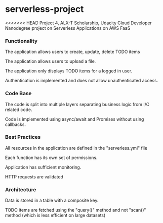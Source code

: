 # serverless-project
<<<<<<< HEAD
Project 4, ALX-T Scholarship, Udacity Cloud Developer Nanodegree project on Serverless Applications on AWS FaaS

### Functionality

The application allows users to create, update, delete TODO items

The application allows users to upload a file.

The application only displays TODO items for a logged in user.

Authentication is implemented and does not allow unauthenticated access.

### Code Base

The code is split into multiple layers separating business logic from I/O related code.

Code is implemented using async/await and Promises without using callbacks.

### Best Practices

All resources in the application are defined in the "serverless.yml" file

Each function has its own set of permissions.

Application has sufficient monitoring.

HTTP requests are validated

### Architecture

Data is stored in a table with a composite key.

TODO items are fetched using the "query()" method and not "scan()" method (which is less efficient on large datasets)